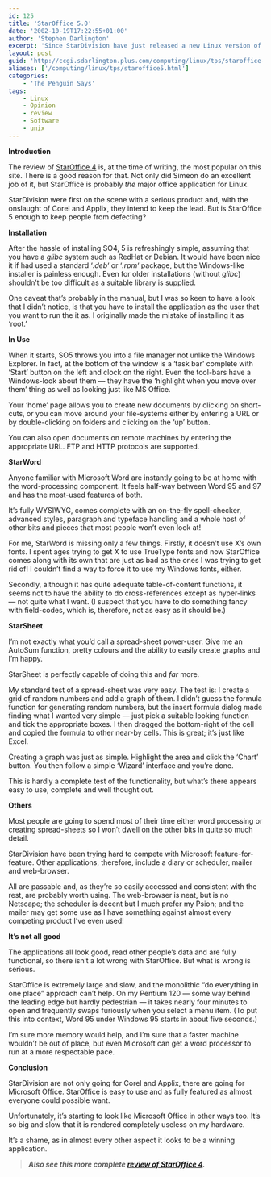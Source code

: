 ```yaml
---
id: 125
title: 'StarOffice 5.0'
date: '2002-10-19T17:22:55+01:00'
author: 'Stephen Darlington'
excerpt: 'Since StarDivision have just released a new Linux version of StarOffice, version 5, Stephen Darlington decides to take a new look at the leading office suite. '
layout: post
guid: 'http://ccgi.sdarlington.plus.com/computing/linux/tps/staroffice-50.html'
aliases: ['/computing/linux/tps/staroffice5.html']
categories:
    - 'The Penguin Says'
tags:
    - Linux
    - Opinion
    - review
    - Software
    - unix
---
```


**Introduction**

The review of [StarOffice 4](staroffice4.html) is, at the time of writing, the most popular on this site. There is a good reason for that. Not only did Simeon do an excellent job of it, but StarOffice is probably *the* major office application for Linux.

StarDivision were first on the scene with a serious product and, with the onslaught of Corel and Applix, they intend to keep the lead. But is StarOffice 5 enough to keep people from defecting?

**Installation**

After the hassle of installing SO4, 5 is refreshingly simple, assuming that you have a *glibc* system such as RedHat or Debian. It would have been nice it if had used a standard ‘*.deb*‘ or ‘*.rpm*‘ package, but the Windows-like installer is painless enough. Even for older installations (without *glibc*) shouldn’t be too difficult as a suitable library is supplied.

One caveat that’s probably in the manual, but I was so keen to have a look that I didn’t notice, is that you have to install the application as the user that you want to run the it as. I originally made the mistake of installing it as ‘root.’

**In Use**

When it starts, SO5 throws you into a file manager not unlike the Windows Explorer. In fact, at the bottom of the window is a ‘task bar’ complete with ‘Start’ button on the left and clock on the right. Even the tool-bars have a Windows-look about them — they have the ‘highlight when you move over them’ thing as well as looking just like MS Office.

Your ‘home’ page allows you to create new documents by clicking on short-cuts, or you can move around your file-systems either by entering a URL or by double-clicking on folders and clicking on the ‘up’ button.

You can also open documents on remote machines by entering the appropriate URL. FTP and HTTP protocols are supported.

**StarWord**

Anyone familiar with Microsoft Word are instantly going to be at home with the word-processing component. It feels half-way between Word 95 and 97 and has the most-used features of both.

It’s fully WYSIWYG, comes complete with an on-the-fly spell-checker, advanced styles, paragraph and typeface handling and a whole host of other bits and pieces that most people won’t even look at!

For me, StarWord is missing only a few things. Firstly, it doesn’t use X’s own fonts. I spent ages trying to get X to use TrueType fonts and now StarOffice comes along with its own that are just as bad as the ones I was trying to get rid of! I couldn’t find a way to force it to use my Windows fonts, either.

Secondly, although it has quite adequate table-of-content functions, it seems not to have the ability to do cross-references except as hyper-links — not quite what I want. (I suspect that you have to do something fancy with field-codes, which is, therefore, not as easy as it should be.)

**StarSheet**

I’m not exactly what you’d call a spread-sheet power-user. Give me an AutoSum function, pretty colours and the ability to easily create graphs and I’m happy.

StarSheet is perfectly capable of doing this and *far* more.

My standard test of a spread-sheet was very easy. The test is: I create a grid of random numbers and add a graph of them. I didn’t guess the formula function for generating random numbers, but the insert formula dialog made finding what I wanted very simple — just pick a suitable looking function and tick the appropriate boxes. I then dragged the bottom-right of the cell and copied the formula to other near-by cells. This is great; it’s just like Excel.

Creating a graph was just as simple. Highlight the area and click the ‘Chart’ button. You then follow a simple ‘Wizard’ interface and you’re done.

This is hardly a complete test of the functionality, but what’s there appears easy to use, complete and well thought out.

**Others**

Most people are going to spend most of their time either word processing or creating spread-sheets so I won’t dwell on the other bits in quite so much detail.

StarDivision have been trying hard to compete with Microsoft feature-for-feature. Other applications, therefore, include a diary or scheduler, mailer and web-browser.

All are passable and, as they’re so easily accessed and consistent with the rest, are probably worth using. The web-browser is neat, but is no Netscape; the scheduler is decent but I much prefer my Psion; and the mailer may get some use as I have something against almost every competing product I’ve even used!

**It’s not all good**

The applications all look good, read other people’s data and are fully functional, so there isn’t a lot wrong with StarOffice. But what is wrong is serious.

StarOffice is extremely large and slow, and the monolithic “do everything in one place” approach can’t help. On my Pentium 120 — some way behind the leading edge but hardly pedestrian — it takes nearly four minutes to open and frequently swaps furiously when you select a menu item. (To put this into context, Word 95 under Windows 95 starts in about five seconds.)

I’m sure more memory would help, and I’m sure that a faster machine wouldn’t be out of place, but even Microsoft can get a word processor to run at a more respectable pace.

**Conclusion**

StarDivision are not only going for Corel and Applix, there are going for Microsoft Office. StarOffice is easy to use and as fully featured as almost everyone could possible want.

Unfortunately, it’s starting to look like Microsoft Office in other ways too. It’s so big and slow that it is rendered completely useless on my hardware.

It’s a shame, as in almost every other aspect it looks to be a winning application.

> ***Also see this more complete [review of StarOffice 4](staroffice4.html).***